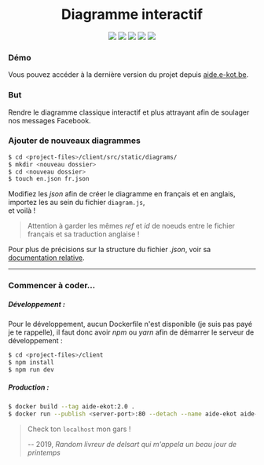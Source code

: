 <h1 align="center">Diagramme interactif</h1>
<p align="center">
    <a>
        <img src="https://img.shields.io/website?down_color=red&down_message=down&up_color=brightgreen&style=flat-square&up_message=online&url=https%3A%2F%2Faide.e-kot.be" />
    </a>
    <a>
        <img src="https://img.shields.io/github/languages/code-size/e-kot-unamur/interactive-diagram?style=flat-square" />
    </a>
    <a>
        <img src="https://img.shields.io/github/v/tag/e-kot-unamur/interactive-diagram?style=flat-square" />
    </a>
    <a>
        <img src="https://img.shields.io/github/last-commit/e-kot-unamur/interactive-diagram?style=flat-square" />
    </a>
    <a>
        <img src="https://img.shields.io/github/contributors/e-kot-unamur/interactive-diagram?style=flat-square" />
    </a>
</p>



### Démo

Vous pouvez accéder à la dernière version du projet depuis [aide.e-kot.be](https://aide.e-kot.be/).

### But 

Rendre le diagramme classique interactif et plus attrayant afin de soulager nos messages Facebook.

### Ajouter de nouveaux diagrammes 
```bash
$ cd <project-files>/client/src/static/diagrams/
$ mkdir <nouveau dossier>
$ cd <nouveau dossier> 
$ touch en.json fr.json
```
Modifiez les *json* afin de créer le diagramme en français et en anglais, <br />importez les au sein du fichier `diagram.js`, <br />et voilà !

> Attention à garder les mêmes *ref* et *id* de noeuds entre le fichier français et sa traduction anglaise ! 

Pour plus de précisions sur la structure du fichier *.json*, voir sa [documentation relative](client/src/static/diagrams/README.md).

-------

### Commencer à coder...

##### Développement :

Pour le développement, aucun Dockerfile n'est disponible (je suis pas payé je te rappelle), il faut donc avoir *npm* ou *yarn* afin de démarrer le serveur de développement :

``````bash
$ cd <project-files>/client
$ npm install
$ npm run dev
``````

##### Production :

``````bash
$ docker build --tag aide-ekot:2.0 .
$ docker run --publish <server-port>:80 --detach --name aide-ekot aide-ekot:2.0
``````

> Check ton `localhost` mon gars ! 
>
> -- 2019, <cite>Random livreur de delsart qui m'appela un beau jour de printemps</cite> 
